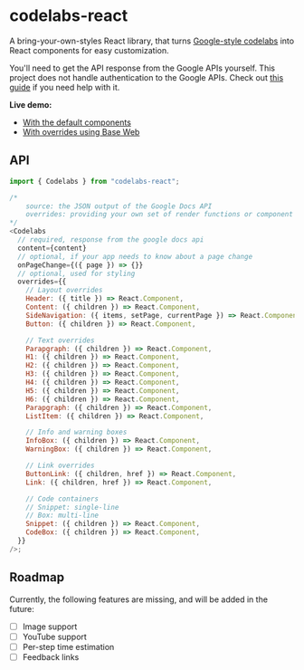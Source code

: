 # codelabs-react

A bring-your-own-styles React library, that turns [Google-style codelabs](https://github.com/googlecodelabs/tools/blob/master/FORMAT-GUIDE.md) into React components for easy customization.

You'll need to get the API response from the Google APIs yourself. This project does not handle authentication to the Google APIs. Check out [this guide](https://developers.google.com/docs/api/quickstart/js) if you need help with it.

**Live demo:**

- [With the default components](https://codelabs-react.netlify.app/?path=/story/codelabs-example--default)
- [With overrides using Base Web](https://codelabs-react.netlify.app/?path=/story/codelabs-example--base-web)

## API

```js
import { Codelabs } from "codelabs-react";

/*
    source: the JSON output of the Google Docs API
    overrides: providing your own set of render functions or component overrides
*/
<Codelabs
  // required, response from the google docs api
  content={content}
  // optional, if your app needs to know about a page change
  onPageChange={({ page }) => {}}
  // optional, used for styling
  overrides={{
    // Layout overrides
    Header: ({ title }) => React.Component,
    Content: ({ children }) => React.Component,
    SideNavigation: ({ items, setPage, currentPage }) => React.Component,
    Button: ({ children }) => React.Component,

    // Text overrides
    Parapgraph: ({ children }) => React.Component,
    H1: ({ children }) => React.Component,
    H2: ({ children }) => React.Component,
    H3: ({ children }) => React.Component,
    H4: ({ children }) => React.Component,
    H5: ({ children }) => React.Component,
    H6: ({ children }) => React.Component,
    Parapgraph: ({ children }) => React.Component,
    ListItem: ({ children }) => React.Component,

    // Info and warning boxes
    InfoBox: ({ children }) => React.Component,
    WarningBox: ({ children }) => React.Component,

    // Link overrides
    ButtonLink: ({ children, href }) => React.Component,
    Link: ({ children, href }) => React.Component,

    // Code containers
    // Snippet: single-line
    // Box: multi-line
    Snippet: ({ children }) => React.Component,
    CodeBox: ({ children }) => React.Component,
  }}
/>;
```

## Roadmap

Currently, the following features are missing, and will be added in the future:

- [ ] Image support
- [ ] YouTube support
- [ ] Per-step time estimation
- [ ] Feedback links
